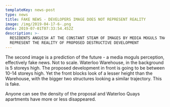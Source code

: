 ```yaml
---
templateKey: news-post
type: news
title: FAKE NEWS - DEVELOPERS IMAGE DOES NOT REPRESENT REALITY
image: /img/2019-04-17-6-.png
date: 2019-07-01T07:33:54.452Z
description: >-
  RESIDENTS ANGUISH AT THE CONSTANT STEAM OF IMAGES BY MEDIA MOGULS THAT DO NOT
  REPRESENT THE REALITY OF PROPOSED DESTRUCTIVE DEVELOPMEN​T
---
```

The second image is a prediction of the future - a media moguls perception, effectively fake news. Not to scale. Waterloo Warehouse, in the background is 5 storeys high. The proposed development in front is going to be between 10-14 storeys high. Yet the front blocks look of a lesser height than the Warehouse, with the bigger two structures looking a similar trajectory. This is fake.

Anyone can see the density of the proposal and Waterloo Quays apartments have more or less disappeared.
